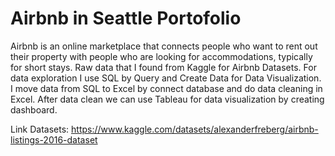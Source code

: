 # Airbnb in Seattle Portofolio
Airbnb is an online marketplace that connects people who want to rent out their property with people who are looking for accommodations, typically for short stays. Raw data
that I found from Kaggle for Airbnb Datasets. For data exploration I use SQL by Query and Create Data for Data Visualization. I move data from SQL to Excel by connect database
and do data cleaning in Excel. After data clean we can use Tableau for data visualization by creating dashboard.

Link Datasets: https://www.kaggle.com/datasets/alexanderfreberg/airbnb-listings-2016-dataset


